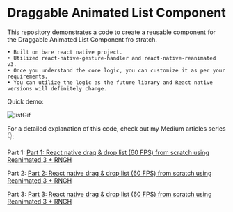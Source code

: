 # Draggable Animated List Component

This repository demonstrates a code to create a reusable component for the Draggable Animated List Component fro stratch.

	• Built on bare react native project.
	• Utilized react-native-gesture-handler and react-native-reanimated v3.
	• Once you understand the core logic, you can customize it as per your requirements.
	• You can utilize the logic as the future library and React native versions will definitely change.

Quick demo:

![listGif](https://github.com/user-attachments/assets/220e74af-9f44-4435-881c-77291967772b)


For a detailed explanation of this code, check out my Medium articles series 👇:

Part 1: [Part 1: React native drag & drop list (60 FPS) from scratch using Reanimated 3 + RNGH](https://medium.com/@varunkukade999/part-1-react-native-drag-drop-list-60-fps-from-scratch-using-reanimated-3-rngh-63c934189bfe)

Part 2: [Part 2: React native drag & drop list (60 FPS) from scratch using Reanimated 3 + RNGH](https://medium.com/@varunkukade999/part-2-react-native-drag-drop-list-60-fps-from-scratch-using-reanimated-3-rngh-078048354ad9)

Part 3: [Part 3: React native drag & drop list (60 FPS) from scratch using Reanimated 3 + RNGH](https://medium.com/@varunkukade999/part-3-react-native-drag-drop-list-60-fps-from-scratch-using-reanimated-3-rngh-a9d29ad43735)
